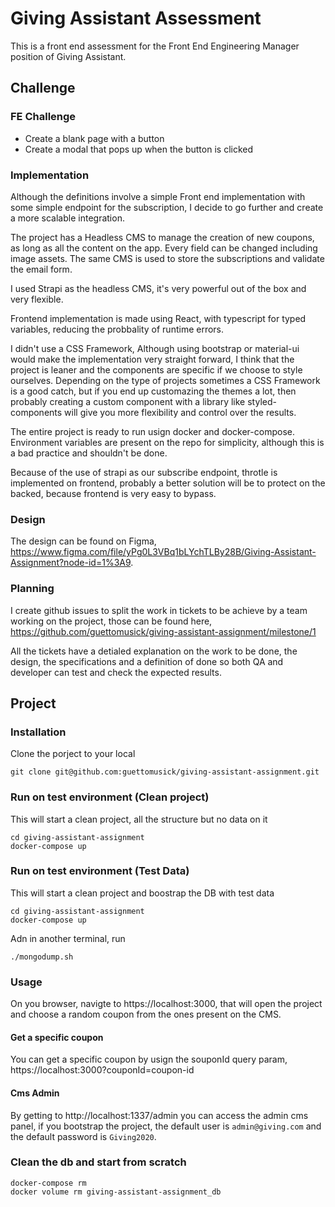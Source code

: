 # Giving Assistant Assessment
This is a front end assessment for the Front End Engineering Manager position of Giving Assistant.

## Challenge
### FE Challenge
- Create a blank page with a button
- Create a modal that pops up when the button is clicked

### Implementation
Although the definitions involve a simple Front end implementation with some simple endpoint for the subscription, I decide to go further and create a more scalable integration.

The project has a Headless CMS to manage the creation of new coupons, as long as all the content on the app. Every field can be changed including image assets. The same CMS is used to store the subscriptions and validate the email form.

I used Strapi as the headless CMS, it's very powerful out of the box and very flexible.

Frontend implementation is made using React, with typescript for typed variables, reducing the probbality of runtime errors.

I didn't use a CSS Framework, Although using bootstrap or material-ui would make the implementation very straight forward, I think that the project is leaner and the components are specific if we choose to style ourselves. Depending on the type of projects sometimes a CSS Framework is a good catch, but if you end up customazing the themes a lot, then probably creating a custom component with a library like styled-components will give you more flexibility and control over the results.

The entire project is ready to run usign docker and docker-compose. Environment variables are present on the repo for simplicity, although this is a bad practice and shouldn't be done.

Because of the use of strapi as our subscribe endpoint, throtle is implemented on frontend, probably a better solution will be to protect on the backed, because frontend is very easy to bypass.

### Design
The design can be found on Figma, https://www.figma.com/file/yPg0L3VBq1bLYchTLBy28B/Giving-Assistant-Assignment?node-id=1%3A9.

### Planning
I create github issues to split the work in tickets to be achieve by a team working on the project, those can be found here, https://github.com/guettomusick/giving-assistant-assignment/milestone/1

All the tickets have a detialed explanation on the work to be done, the design, the specifications and a definition of done so both QA and developer can test and check the expected results.

## Project
### Installation

Clone the porject to your local

```
git clone git@github.com:guettomusick/giving-assistant-assignment.git
```

### Run on test environment (Clean project)

This will start a clean project, all the structure but no data on it

```
cd giving-assistant-assignment
docker-compose up
```

### Run on test environment (Test Data)

This will start a clean project and boostrap the DB with test data

```
cd giving-assistant-assignment
docker-compose up
```

Adn in another terminal, run
```
./mongodump.sh
```

### Usage

On you browser, navigte to https://localhost:3000, that will open the project and choose a random coupon from the ones present on the CMS.

#### Get a specific coupon

You can get a specific coupon by usign the souponId query param, https://localhost:3000?couponId=coupon-id

#### Cms Admin

By getting to http://localhost:1337/admin you can access the admin cms panel, if you bootstrap the project, the default user is `admin@giving.com` and the default password is `Giving2020`.

### Clean the db and start from scratch

```
docker-compose rm
docker volume rm giving-assistant-assignment_db
```
